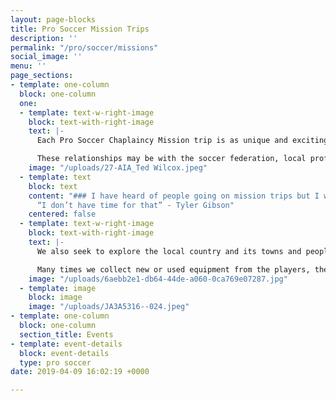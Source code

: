 ```yaml
---
layout: page-blocks
title: Pro Soccer Mission Trips
description: ''
permalink: "/pro/soccer/missions"
social_image: ''
menu: ''
page_sections:
- template: one-column
  block: one-column
  one:
  - template: text-w-right-image
    block: text-with-right-image
    text: |-
      Each Pro Soccer Chaplaincy Mission trip is as unique and exciting as the country we visit, and each player and coach is a changed person when they arrive back home. As we arrive in Africa, the Caribbean or Latin America, it’s our desire to use the beautiful game of soccer to build lasting relationships with our new friends.

      These relationships may be with the soccer federation, local professional coaches and their teams or the grass roots of the youth teams. We bring and leave our soccer knowledge, experience, passion and equipment for others to use in their development.
    image: "/uploads/27-AIA_Ted Wilcox.jpeg"
  - template: text
    block: text
    content: "### I have heard of people going on mission trips but I would think
      “I don’t have time for that” - Tyler Gibson"
    centered: false
  - template: text-w-right-image
    block: text-with-right-image
    text: |-
      We also seek to explore the local country and its towns and people so that we can get to know their cultures, customs and food.

      Many times we collect new or used equipment from the players, their teams, the leagues or local organizations and take it with us for distribution. We also seek to help with some humanitarian aid such as providing food, hygiene products or other needs.
    image: "/uploads/6aebb2e1-db64-44de-a060-0ca769e07287.jpg"
  - template: image
    block: image
    image: "/uploads/JA3A5316--024.jpeg"
- template: one-column
  block: one-column
  section_title: Events
- template: event-details
  block: event-details
  type: pro soccer
date: 2019-04-09 16:02:19 +0000

---
```

